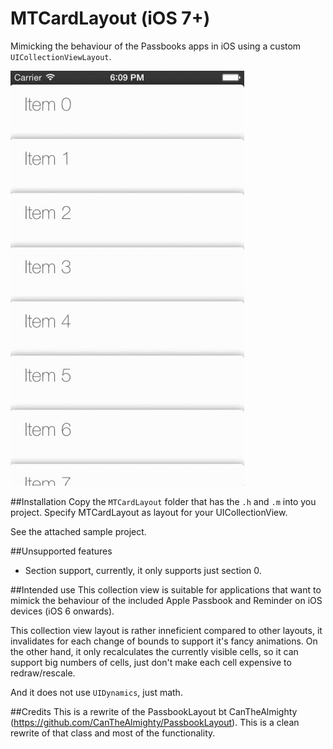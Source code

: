 MTCardLayout (iOS 7+)
===============

Mimicking the behaviour of the Passbooks apps in iOS using a custom `UICollectionViewLayout`.

![Crappy gif ahoy!](images/demo.gif)

##Installation
Copy the `MTCardLayout` folder that has the `.h` and `.m` into you project. Specify MTCardLayout as layout for your UICollectionView.

See the attached sample project.

##Unsupported features

* Section support, currently, it only supports just section 0.

##Intended use
This collection view is suitable for applications that want to mimick the behaviour of the included Apple Passbook and Reminder on iOS devices (iOS 6 onwards).

This collection view layout is rather inneficient compared to other layouts, it invalidates for each change of bounds to support it's fancy animations. On the other hand, it only recalculates the currently visible cells, so it can support big numbers of cells, just don't make each cell expensive to redraw/rescale.

And it does not use `UIDynamics`, just math.

##Credits
This is a rewrite of the PassbookLayout bt CanTheAlmighty (https://github.com/CanTheAlmighty/PassbookLayout). This is a clean rewrite of that class and most of the functionality.
